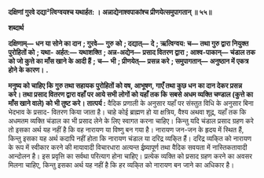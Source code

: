 **दक्षिणां गुरवे दद्या²त्विग्वयश्च यथार्हत: ।** **अन्नाद्येनाश्वपाकांश्च प्रीणयेत्समुपागतान् ॥ ५५॥** 

**शब्दार्थ** 

**दक्षिणाम्—** **धन या सोने का दान** **; गुरवे—** **गुरु को** **; दद्यात्—** **दे** **; ऋत्विग्वय: च—** **तथा गुरु द्वारा नियुक्त पुरोहितों को** **; यथा-** **अर्हत:—** **यथाशक्ति** **; अन्न-अद्येन—** **प्रसाद वितरण द्वारा** **; आश्व-पाकान्—** **चंडाल तक को जो कुत्ते का माँस खाने के आदी हैं** **;** **च—** **भी** **; प्रीणयेत्—** **प्रसन्न करे** **; समुपागतान्—** **अनुष्ठान में एकत्र होने के कारण।** **.** 

**मनुष्य को चाहिए कि गुरु तथा सहायक पुरोहितों को वष, आभूषण, गाएँ तथा कुछ धन** **का दान देकर प्रसन्न करे। तथा प्रसाद वितरण द्वारा वहाँ पर आये सभी लोगों को यहाँ तक कि** **सबसे अधम व्यक्ति चण्डाल (कुत्ते का माँस खाने वाले) को भी तुष्ट करे।** **तात्पर्य :** वैदिक प्रणाली के अनुसार यहाँ पर संस्तुत विधि के अनुसार बिना भेदभाव के प्रसाद- वितरण किया जाता है। चाहे कोई ब्राह्मण हो या क्षत्रिय, वैश्य अथवा शूद्र, यहाँ तक कि अधमतम व्यक्ति चंडाल का भी प्रसाद लेने के लिए स्वागत करना चाहिए। किन्तु यदि चंडाल प्रसाद ग्रहण करे तो इसका अर्थ यह नहीं है कि वह नारायण या विष्णु बन गया है। नारायण जन-जन के हृदय में स्थित हैं, किन्तु इसका यह अर्थ कदापि नहीं होता कि नारायण चंडाल या दरिद्र व्यकि्त हैं। दरिद्र व्यकि्त को नारायण के रूप में स्वीकार करने की मायावादी विचारधारा अत्यन्त ईष्र्यापूर्ण तथा वैदिक सवयता में नास्तिकतावादी आन्दोलन है। इस प्रवृत्ति का सर्वथा परित्याग होना चाहिए। प्रत्येक व्यक्ति को प्रसाद ग्रहण करने का अवसर मिलना चाहिए, किन्तु इसका अर्थ यह नहीं है कि हर व्यकि्त को नारायण बन जाने का अधिकार है।  